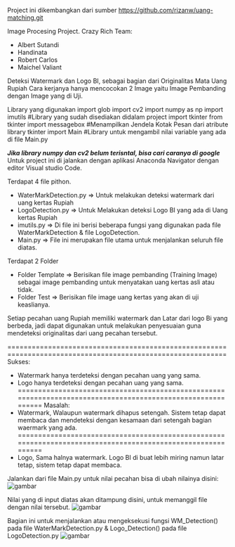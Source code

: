 Project ini dikembangkan dari sumber https://github.com/rizanw/uang-matching.git

Image Procesing Project.
Crazy Rich Team:
* Albert Sutandi
* Handinata
* Robert Carlos
* Maichel Valiant


Deteksi Watermark dan Logo BI, sebagai bagian dari Originalitas Mata Uang Rupiah
Cara kerjanya hanya mencocokan 2 Image yaitu Image Pembanding dengan Image yang di Uji.

Library yang digunakan 
import glob
import cv2
import numpy as np
import imutils                  #Library yang sudah disediakan didalam project
import tkinter
from tkinter import messagebox  #Menampilkan Jendela Kotak Pesan dari atribute library tkinter
import Main                     #Library untuk mengambil nilai variable yang ada di file Main.py

***Jika library numpy dan cv2 belum terisntal, bisa cari caranya di google***
Untuk project ini di jalankan dengan aplikasi Anaconda Navigator dengan editor Visual studio Code. 

Terdapat 4 file pithon.
* WaterMarkDetection.py => Untuk melakukan deteksi watermark dari uang kertas Rupiah
* LogoDetection.py => Untuk Melakukan deteksi Logo BI yang ada di Uang kertas Rupiah
* imutils.py => Di file ini berisi beberapa fungsi yang digunakan pada file WaterMarkDetection & file LogoDetection.
* Main.py => File ini merupakan file utama untuk menjalankan seluruh file diatas. 

Terdapat 2 Folder
* Folder Template => Berisikan file image pembanding (Training Image) sebagai image pembanding untuk menyatakan
  uang kertas asli atau tidak.
* Folder Test => Berisikan file image uang kertas yang akan di uji keaslianya.

Setiap pecahan uang Rupiah memiliki watermark dan Latar dari logo Bi yang berbeda,
jadi dapat digunakan untuk melakukan penyesuaian guna mendeteksi originalitas dari uang pecahan tersebut.

============================================================================================================
Sukses:
* Watermark hanya terdeteksi dengan pecahan uang yang sama.
* Logo hanya terdeteksi dengan pecahan uang yang sama.
============================================================================================================
Masalah:
* Watermark, Walaupun watermark dihapus setengah.
  Sistem tetap dapat membaca dan mendeteksi dengan kesamaan dari setengah bagian waermark yang ada.
============================================================================================================
* Logo, Sama halnya watermark.
  Logo BI di buat lebih miring namun latar tetap, sistem tetap dapat membaca.
  
  
Jalankan dari file Main.py
untuk nilai pecahan bisa di ubah nilainya disini:
  ![gambar](https://user-images.githubusercontent.com/101382309/167837247-b082858b-3b00-44a2-9a84-c396a8ebd24e.png)

Nilai yang di input diatas akan ditampung disini, untuk memanggil file dengan nilai tersebut.
![gambar](https://user-images.githubusercontent.com/101382309/167837657-0b717895-d0e2-4e66-93b7-13d6ad883d7b.png)

Bagian ini untuk menjalankan atau mengeksekusi fungsi WM_Detection() pada file WaterMarkDetection.py & Logo_Detection() pada file LogoDetection.py
![gambar](https://user-images.githubusercontent.com/101382309/167837802-104743a8-78ed-41f3-b315-9442ba2b0460.png)


